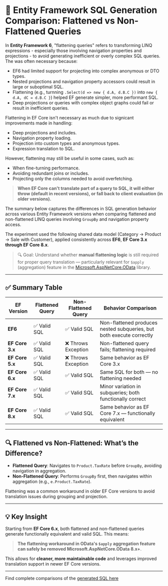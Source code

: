 
# 📝 Entity Framework SQL Generation Comparison: Flattened vs Non-Flattened Queries

In **Entity Framework 6**, "flattening queries" refers to transforming LINQ expressions - especially those involving navigation properties and projections - to avoid generating inefficient or overly complex SQL queries. The was often necessary because:
- EF6 had limited support for projecting into complex anonymous or DTO types.
- Nested projections and navigation property accessors could result in large or suboptimal SQL.
- Flattening (e.g., turnning `.Select(d => new { d.A, d.B.C })` into `new { d.A, dC = d.B.C }`) helped EF generate simpler, more performant SQL.
- Deep projections or queries with complex object graphs could fail or result in inefficient queries.

Flattening in EF Core isn't necessary as much due to signicant improvements made in handling:
- Deep projections and includes.
- Navigation property loading.
- Projection into custom types and anonymous types.
- Expression translation to SQL.

However, flattening may still be useful in some cases, such as:
- When fine-turning performance.
- Avoiding redundant joins or includes.
- Projecting only the columns needed to avoid overfetching.

> **When EF Core can't translate part of a query to SQL, it will either throw (default in recent versions), or fall back to client evaluation (in older versions).**

The summary below captures the differences in SQL generation behavior across various Entity Framework versions when comparing flattened and non-flattened LINQ queries involving `GroupBy` and navigation property access.

The experiment used the following shared data model (Category → Product → Sale with Customer), applied consistently across **EF6**, **EF Core 3.x through EF Core 8.x**.

> 🔍 Goal: Understand whether **manual flattening logic** is still required for proper query translation — particularly relevant for `$apply` (aggregation) feature in the [Microsoft.AspNetCore.OData](https://github.com/OData/AspNetCoreOData) library.

---

## ✅ Summary Table

| EF Version       | Flattened Query | Non-Flattened Query | Behavior Comparison                                                                 |
|------------------|------------------|----------------------|--------------------------------------------------------------------------------------|
| **EF6**          | ✅ Valid SQL      | ✅ Valid SQL          | Non-flattened produces nested subqueries, but both execute correctly                |
| **EF Core 3.x**  | ✅ Valid SQL      | ❌ Throws Exception   | Non-flattened query fails; flattening required                                     |
| **EF Core 5.x**  | ✅ Valid SQL      | ❌ Throws Exception   | Same behavior as EF Core 3.x                                                       |
| **EF Core 6.x**  | ✅ Valid SQL      | ✅ Valid SQL          | Same SQL for both — no flattening needed                                           |
| **EF Core 7.x**  | ✅ Valid SQL      | ✅ Valid SQL          | Minor variation in subqueries; both functionally correct                           |
| **EF Core 8.x**  | ✅ Valid SQL      | ✅ Valid SQL          | Same behavior as EF Core 7.x — functionally equivalent                             |

---

## 🔍 Flattened vs Non-Flattened: What’s the Difference?

- **Flattened Query**: Navigates to `Product.TaxRate` before `GroupBy`, avoiding navigation in aggregation.
- **Non-Flattened Query**: Performs `GroupBy` first, then navigates within aggregation (e.g., `e.Product.TaxRate`).

Flattening was a common workaround in older EF Core versions to avoid translation issues during grouping and projection.

---

## 💡 Key Insight

Starting from **EF Core 6.x**, both flattened and non-flattened queries generate functionally equivalent and valid SQL. This means:

> **The flattening workaround in OData's `$apply` aggregation feature can safely be removed Microsoft.AspNetCore.OData 8.x+**.

This allows for **cleaner, more maintainable code** and leverages improved translation support in newer EF Core versions.

---

Find complete comparisons of the [generated SQL here](ef_sql_comparison.md)
